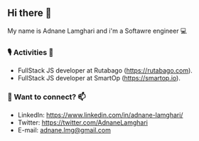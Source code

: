 
<!--
**adnanelamghari/adnanelamghari** is a ✨ _special_ ✨ repository because its `README.md` (this file) appears on your GitHub profile.

Here are some ideas to get you started:

- 🔭 I’m currently working on ...
- 🌱 I’m currently learning ...
- 👯 I’m looking to collaborate on ...
- 🤔 I’m looking for help with ...
- 💬 Ask me about ...
- 📫 How to reach me: ...
- 😄 Pronouns: ...
- ⚡ Fun fact: ...
-->

## Hi there 👋

My name is Adnane Lamghari and i'm a Softawre engineer 💻


### 🎙️ Activities 👯 
*  FullStack JS developer at Rutabago (https://rutabago.com).
*  FullStack JS developer at SmartOp (https://smartop.io).

### 💬 Want to connect? 📫
* LinkedIn: https://www.linkedin.com/in/adnane-lamghari/
* Twitter: https://twitter.com/AdnaneLamghari
* E-mail: adnane.lmg@gmail.com

